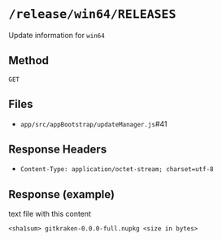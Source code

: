 # `/release/win64/RELEASES`

Update information for `win64`

## Method

`GET`

## Files

- `app/src/appBootstrap/updateManager.js`#41

## Response Headers

- `Content-Type: application/octet-stream; charset=utf-8`

## Response (example)

text file with this content

```
<sha1sum> gitkraken-0.0.0-full.nupkg <size in bytes>
```
